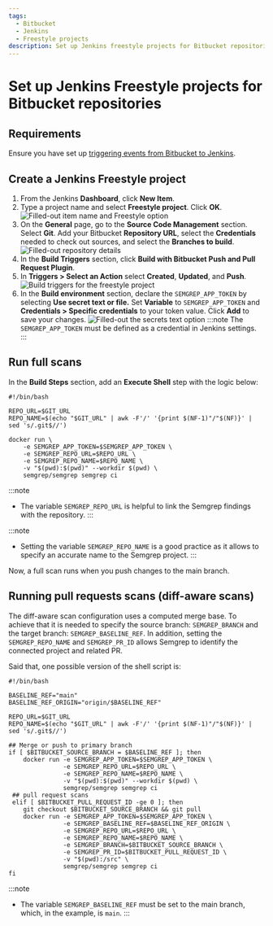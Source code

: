```yaml
---
tags:
  - Bitbucket
  - Jenkins
  - Freestyle projects
description: Set up Jenkins freestyle projects for Bitbucket repositories.
---
```


# Set up Jenkins Freestyle projects for Bitbucket repositories

## Requirements

Ensure you have set up [triggering events from Bitbucket to Jenkins](https://semgrep.dev/docs/kb/semgrep-ci/bitbucket-triggering-events-to-jenkins/).

## Create a Jenkins Freestyle project

1. From the Jenkins **Dashboard**, click **New Item**.
1. Type a project name and select **Freestyle project**. Click **OK**.
![Filled-out item name and Freestyle option](/img/kb/bitbucket-jenkins-freestyle.png)
1. On the **General** page, go to the **Source Code Management** section. Select **Git**. Add your Bitbucket **Repository URL**, select the **Credentials** needed to check out sources, and select the **Branches to build**.
![Filled-out repository details](/img/kb/bitbucket-jenkins-freestyle-repository-details.png)
1. In the **Build Triggers** section, click **<i class="fa-solid fa-square-check"></i> Build with Bitbucket Push and Pull Request Plugin**. 
1. In **Triggers > Select an Action** select **Created**, **Updated**, and **Push**.
![Build triggers for the freestyle project](/img/kb/bitbucket-jenkins-freestyle-events.png)
1. In the **Build environment** section, declare the `SEMGREP_APP_TOKEN` by selecting **Use secret text or file.** Set **Variable** to `SEMGREP_APP_TOKEN` and **Credentials > Specific credentials** to your token value. Click **Add** to save your changes.
![Filled-out the secrets text option](/img/kb/bitbucket-jenkins-freestyle-token.png)
:::note
The `SEMGREP_APP_TOKEN` must be defined as a credential in Jenkins settings.
:::

## Run full scans 
In the **Build Steps** section, add an **Execute Shell** step with the logic below:
```
#!/bin/bash

REPO_URL=$GIT_URL
REPO_NAME=$(echo "$GIT_URL" | awk -F'/' '{print $(NF-1)"/"$(NF)}' | sed 's/.git$//')

docker run \
    -e SEMGREP_APP_TOKEN=$SEMGREP_APP_TOKEN \
    -e SEMGREP_REPO_URL=$REPO_URL \
    -e SEMGREP_REPO_NAME=$REPO_NAME \
    -v "$(pwd):$(pwd)" --workdir $(pwd) \
    semgrep/semgrep semgrep ci
```
:::note
- The variable `SEMGREP_REPO_URL` is helpful to link the Semgrep findings with the repository.
:::

:::note
- Setting the variable `SEMGREP_REPO_NAME` is a good practice as it allows to specify an accurate name to the Semgrep project.
:::


Now, a full scan runs when you push changes to the main branch.

## Running pull requests scans (diff-aware scans)

The diff-aware scan configuration uses a computed merge base. To achieve that it is needed to specify the source branch: `SEMGREP_BRANCH` and the target branch: `SEMGREP_BASELINE_REF`. In addition, setting the `SEMGREP_REPO_NAME` and `SEMGREP_PR_ID` allows Semgrep to identify the connected project and related PR.

Said that, one possible version of the shell script is:

```
#!/bin/bash

BASELINE_REF="main"
BASELINE_REF_ORIGIN="origin/$BASELINE_REF" 

REPO_URL=$GIT_URL
REPO_NAME=$(echo "$GIT_URL" | awk -F'/' '{print $(NF-1)"/"$(NF)}' | sed 's/.git$//')

## Merge or push to primary branch
if [ $BITBUCKET_SOURCE_BRANCH = $BASELINE_REF ]; then
    docker run -e SEMGREP_APP_TOKEN=$SEMGREP_APP_TOKEN \
               -e SEMGREP_REPO_URL=$REPO_URL \
               -e SEMGREP_REPO_NAME=$REPO_NAME \
               -v "$(pwd):$(pwd)" --workdir $(pwd) \
               semgrep/semgrep semgrep ci
 ## pull request scans
 elif [ $BITBUCKET_PULL_REQUEST_ID -ge 0 ]; then
    git checkout $BITBUCKET_SOURCE_BRANCH && git pull
    docker run -e SEMGREP_APP_TOKEN=$SEMGREP_APP_TOKEN \
    		   -e SEMGREP_BASELINE_REF=$BASELINE_REF_ORIGIN \
               -e SEMGREP_REPO_URL=$REPO_URL \
               -e SEMGREP_REPO_NAME=$REPO_NAME \
               -e SEMGREP_BRANCH=$BITBUCKET_SOURCE_BRANCH \
               -e SEMGREP_PR_ID=$BITBUCKET_PULL_REQUEST_ID \
               -v "$(pwd):/src" \
               semgrep/semgrep semgrep ci
fi 
```

:::note
- The variable `SEMGREP_BASELINE_REF` must be set to the main branch, which, in the example, is `main`.
:::
